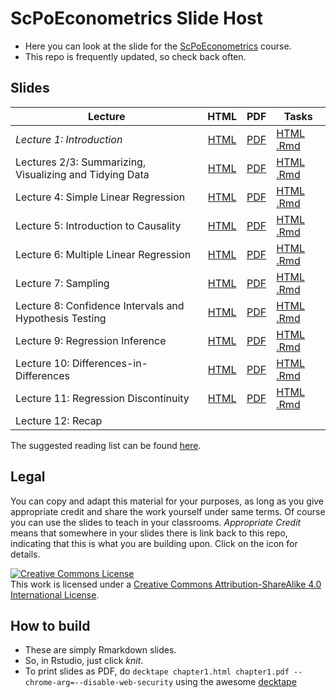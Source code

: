 # ScPoEconometrics Slide Host

* Here you can look at the slide for the [ScPoEconometrics](https://github.com/ScPoEcon/ScPoEconometrics) course.
* This repo is frequently updated, so check back often.


## Slides

| Lecture | HTML | PDF | Tasks |
|---------|:----:|:---:|-------|
| *Lecture 1: Introduction* | [HTML](https://raw.githack.com/ScPoEcon/ScPoEconometrics-Slides/master/chapter1/chapter1.html) | [PDF](https://rawcdn.githack.com/ScPoEcon/ScPoEconometrics-Slides/master/chapter1/chapter1.pdf) | [HTML]() [.Rmd]() |
| Lectures 2/3: Summarizing, Visualizing and Tidying Data | [HTML](https://raw.githack.com/ScPoEcon/ScPoEconometrics-Slides/master/chapter2/chapter2.html) | [PDF](https://rawcdn.githack.com/ScPoEcon/ScPoEconometrics-Slides/master/chapter2/chapter2.pdf) | [HTML]() [.Rmd]() |
| Lecture 4: Simple Linear Regression | [HTML](https://raw.githack.com/ScPoEcon/ScPoEconometrics-Slides/master/chapter3/chapter3.html) | [PDF](https://rawcdn.githack.com/ScPoEcon/ScPoEconometrics-Slides/master/chapter3/chapter3.pdf) | [HTML]() [.Rmd]() |
| Lecture 5: Introduction to Causality | [HTML](https://raw.githack.com/ScPoEcon/ScPoEconometrics-Slides/master/chapter_causality/causality.html) | [PDF](https://rawcdn.githack.com/ScPoEcon/ScPoEconometrics-Slides/master/chapter_causality/causality.pdf) | [HTML]() [.Rmd]() |
| Lecture 6: Multiple Linear Regression | [HTML](https://raw.githack.com/ScPoEcon/ScPoEconometrics-Slides/master/chapter4/chapter4.html) | [PDF](https://rawcdn.githack.com/ScPoEcon/ScPoEconometrics-Slides/master/chapter4/chapter4.pdf) | [HTML]() [.Rmd]() |
| Lecture 7: Sampling | [HTML](https://raw.githack.com/ScPoEcon/ScPoEconometrics-Slides/master/chapter6/chapter6.html) | [PDF](https://rawcdn.githack.com/ScPoEcon/ScPoEconometrics-Slides/master/chapter6/chapter6.pdf) | [HTML]() [.Rmd]() |
Lecture 8: Confidence Intervals and Hypothesis Testing | [HTML](https://raw.githack.com/ScPoEcon/ScPoEconometrics-Slides/master/chapter_CI_hypothesis/CI_and_hypothesis_test.html) | [PDF](https://rawcdn.githack.com/ScPoEcon/ScPoEconometrics-Slides/master/chapter_CI_hypothesis/CI_and_hypothesis_test.pdf) | [HTML]() [.Rmd]() |
| Lecture 9: Regression Inference | [HTML](https://raw.githack.com/ScPoEcon/ScPoEconometrics-Slides/master/chapter_reginference/reg_inference.html) | [PDF](https://rawcdn.githack.com/ScPoEcon/ScPoEconometrics-Slides/master/chapter_reginference/reg_inference.pdf) | [HTML]() [.Rmd]() |
| Lecture 10: Differences-in-Differences | [HTML](https://raw.githack.com/ScPoEcon/ScPoEconometrics-Slides/master/chapter_did/chapter_did.html) | [PDF](https://rawcdn.githack.com/ScPoEcon/ScPoEconometrics-Slides/master/chapter_did/chapter_did.pdf) | [HTML]() [.Rmd]() |
| Lecture 11: Regression Discontinuity | [HTML](https://raw.githack.com/ScPoEcon/ScPoEconometrics-Slides/master/chapter-RDD/RDD.html) | [PDF](https://rawcdn.githack.com/ScPoEcon/ScPoEconometrics-Slides/master/chapter-RDD/RDD.pdf) | [HTML]() [.Rmd]() |
| Lecture 12: Recap | | | |

The suggested reading list can be found [here](https://github.com/ScPoEcon/ScPoEconometrics-Slides/blob/master/syllabus.md).

## Legal

You can copy and adapt this material for your purposes, as long as you give appropriate credit and share the work yourself  under same terms. Of course you can use the slides to teach in your classrooms. *Appropriate Credit* means that somewhere in your slides there is link back to this repo, indicating that this is what you are building upon. Click on the icon for details.

<a rel="license" href="http://creativecommons.org/licenses/by-sa/4.0/"><img alt="Creative Commons License" style="border-width:0" src="https://i.creativecommons.org/l/by-sa/4.0/88x31.png" /></a><br />This work is licensed under a <a rel="license" href="http://creativecommons.org/licenses/by-sa/4.0/">Creative Commons Attribution-ShareAlike 4.0 International License</a>.

## How to build

* These are simply Rmarkdown slides.
* So, in Rstudio, just click *knit*.
* To print slides as PDF, do 
```decktape chapter1.html chapter1.pdf --chrome-arg=--disable-web-security```
using the awesome [decktape](https://github.com/astefanutti/decktape)
